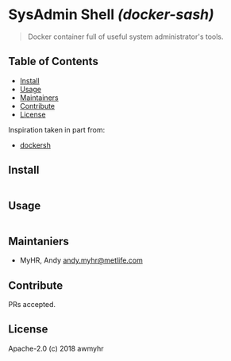 # SysAdmin Shell _(docker-sash)_

> Docker container full of useful system administrator's tools.

## Table of Contents

- [Install](#install)
- [Usage](#usage)
- [Maintainers](#maintainers)
- [Contribute](#contribute)
- [License](#license)

Inspiration taken in part from:

- [dockersh](https://github.com/sleeepyjack/dockersh)

## Install

```
```

## Usage

```
```

## Maintaniers

- MyHR, Andy <andy.myhr@metlife.com>

## Contribute

PRs accepted.

## License

Apache-2.0 (c) 2018 awmyhr